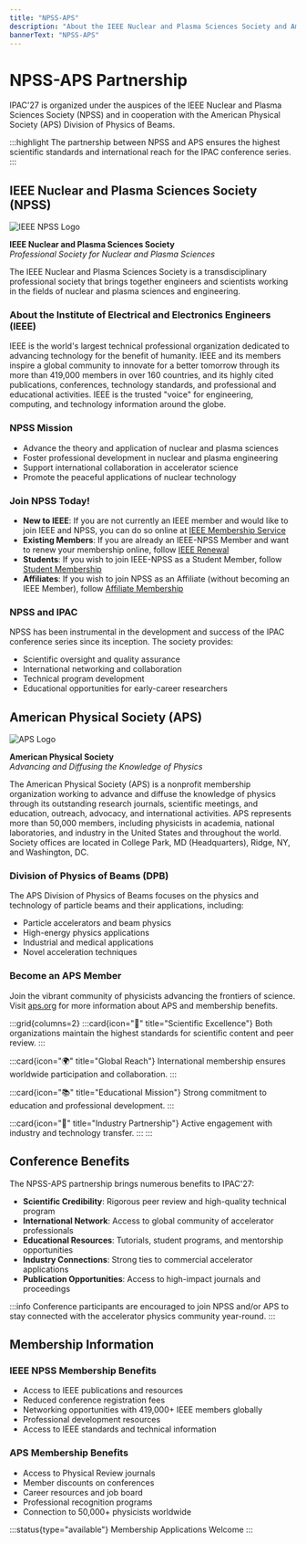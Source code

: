 ```yaml
---
title: "NPSS-APS"
description: "About the IEEE Nuclear and Plasma Sciences Society and American Physical Society partnership for IPAC'27"
bannerText: "NPSS-APS"
---
```


# NPSS-APS Partnership

IPAC'27 is organized under the auspices of the IEEE Nuclear and Plasma Sciences Society (NPSS) and in cooperation with the American Physical Society (APS) Division of Physics of Beams.

:::highlight
The partnership between NPSS and APS ensures the highest scientific standards and international reach for the IPAC conference series.
:::

## IEEE Nuclear and Plasma Sciences Society (NPSS)

![IEEE NPSS Logo](/IEEE_NPSS_Logo.png)

**IEEE Nuclear and Plasma Sciences Society**  
*Professional Society for Nuclear and Plasma Sciences*

The IEEE Nuclear and Plasma Sciences Society is a transdisciplinary professional society that brings together engineers and scientists working in the fields of nuclear and plasma sciences and engineering.

### About the Institute of Electrical and Electronics Engineers (IEEE)

IEEE is the world's largest technical professional organization dedicated to advancing technology for the benefit of humanity. IEEE and its members inspire a global community to innovate for a better tomorrow through its more than 419,000 members in over 160 countries, and its highly cited publications, conferences, technology standards, and professional and educational activities. IEEE is the trusted "voice" for engineering, computing, and technology information around the globe.

### NPSS Mission

- Advance the theory and application of nuclear and plasma sciences
- Foster professional development in nuclear and plasma engineering
- Support international collaboration in accelerator science
- Promote the peaceful applications of nuclear technology

### Join NPSS Today!

- **New to IEEE**: If you are not currently an IEEE member and would like to join IEEE and NPSS, you can do so online at [IEEE Membership Service](http://www.ieee.org)
- **Existing Members**: If you are already an IEEE-NPSS Member and want to renew your membership online, follow [IEEE Renewal](http://www.ieee.org)
- **Students**: If you wish to join IEEE-NPSS as a Student Member, follow [Student Membership](http://www.ieee.org)
- **Affiliates**: If you wish to join NPSS as an Affiliate (without becoming an IEEE Member), follow [Affiliate Membership](http://www.ieee.org)

### NPSS and IPAC

NPSS has been instrumental in the development and success of the IPAC conference series since its inception. The society provides:

- Scientific oversight and quality assurance
- International networking and collaboration
- Technical program development
- Educational opportunities for early-career researchers

## American Physical Society (APS)

![APS Logo](/APS_logo.svg)

**American Physical Society**  
*Advancing and Diffusing the Knowledge of Physics*

The American Physical Society (APS) is a nonprofit membership organization working to advance and diffuse the knowledge of physics through its outstanding research journals, scientific meetings, and education, outreach, advocacy, and international activities. APS represents more than 50,000 members, including physicists in academia, national laboratories, and industry in the United States and throughout the world. Society offices are located in College Park, MD (Headquarters), Ridge, NY, and Washington, DC.

### Division of Physics of Beams (DPB)

The APS Division of Physics of Beams focuses on the physics and technology of particle beams and their applications, including:

- Particle accelerators and beam physics
- High-energy physics applications
- Industrial and medical applications
- Novel acceleration techniques

### Become an APS Member

Join the vibrant community of physicists advancing the frontiers of science. Visit [aps.org](http://www.aps.org) for more information about APS and membership benefits.

:::grid{columns=2}
:::card{icon="🔬" title="Scientific Excellence"}
Both organizations maintain the highest standards for scientific content and peer review.
:::

:::card{icon="🌍" title="Global Reach"}
International membership ensures worldwide participation and collaboration.
:::

:::card{icon="📚" title="Educational Mission"}
Strong commitment to education and professional development.
:::

:::card{icon="🤝" title="Industry Partnership"}
Active engagement with industry and technology transfer.
:::
:::

## Conference Benefits

The NPSS-APS partnership brings numerous benefits to IPAC'27:

- **Scientific Credibility**: Rigorous peer review and high-quality technical program
- **International Network**: Access to global community of accelerator professionals
- **Educational Resources**: Tutorials, student programs, and mentorship opportunities
- **Industry Connections**: Strong ties to commercial accelerator applications
- **Publication Opportunities**: Access to high-impact journals and proceedings

:::info
Conference participants are encouraged to join NPSS and/or APS to stay connected with the accelerator physics community year-round.
:::

## Membership Information

### IEEE NPSS Membership Benefits
- Access to IEEE publications and resources
- Reduced conference registration fees
- Networking opportunities with 419,000+ IEEE members globally
- Professional development resources
- Access to IEEE standards and technical information

### APS Membership Benefits  
- Access to Physical Review journals
- Member discounts on conferences
- Career resources and job board
- Professional recognition programs
- Connection to 50,000+ physicists worldwide

:::status{type="available"}
Membership Applications Welcome
:::
